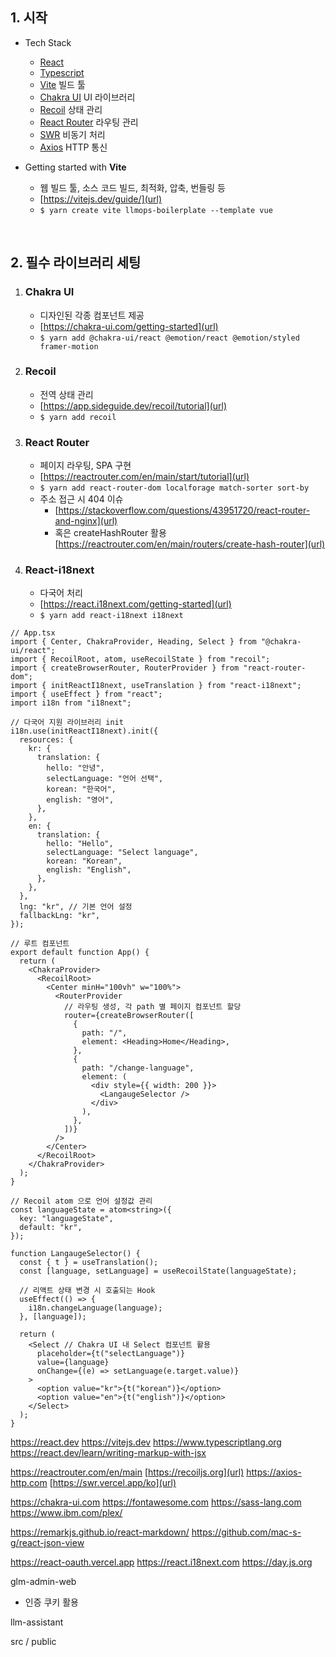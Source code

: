 ## 1. 시작

-   Tech Stack
	-   [React](https://react.dev)
    -   [Typescript](https://www.typescriptlang.org)
    -   [Vite](https://vitejs.dev) 빌드 툴
    -   [Chakra UI](https://chakra-ui.com) UI 라이브러리
    -   [Recoil](https://recoiljs.org) 상태 관리
    -   [React Router](https://reactrouter.com/en/main) 라우팅 관리
    -   [SWR](https://swr.vercel.app/ko) 비동기 처리
    -   [Axios](https://axios-http.com) HTTP 통신

-   Getting started with **Vite**
    -   웹 빌드 툴, 소스 코드 빌드, 최적화, 압축, 번들링 등
    -   [https://vitejs.dev/guide/](url)
    -   `$ yarn create vite llmops-boilerplate --template vue`

<br/>

## 2. 필수 라이브러리 세팅

1. ### Chakra UI
    - 디자인된 각종 컴포넌트 제공
    - [https://chakra-ui.com/getting-started](url)
    - `$ yarn add @chakra-ui/react @emotion/react @emotion/styled framer-motion`

2. ### Recoil
    - 전역 상태 관리
    - [https://app.sideguide.dev/recoil/tutorial](url)
    - `$ yarn add recoil`

3. ### React Router
    - 페이지 라우팅, SPA 구현
    - [https://reactrouter.com/en/main/start/tutorial](url)
    - `$ yarn add react-router-dom localforage match-sorter sort-by`
    - 주소 접근 시 404 이슈
        - [https://stackoverflow.com/questions/43951720/react-router-and-nginx](url)
        - 혹은 createHashRouter 활용 [https://reactrouter.com/en/main/routers/create-hash-router](url)

4. ### React-i18next
    - 다국어 처리
    - [https://react.i18next.com/getting-started](url)
    - `$ yarn add react-i18next i18next`

```
// App.tsx
import { Center, ChakraProvider, Heading, Select } from "@chakra-ui/react";
import { RecoilRoot, atom, useRecoilState } from "recoil";
import { createBrowserRouter, RouterProvider } from "react-router-dom";
import { initReactI18next, useTranslation } from "react-i18next";
import { useEffect } from "react";
import i18n from "i18next";

// 다국어 지원 라이브러리 init
i18n.use(initReactI18next).init({
  resources: {
    kr: {
      translation: {
        hello: "안녕",
        selectLanguage: "언어 선택",
        korean: "한국어",
        english: "영어",
      },
    },
    en: {
      translation: {
        hello: "Hello",
        selectLanguage: "Select language",
        korean: "Korean",
        english: "English",
      },
    },
  },
  lng: "kr", // 기본 언어 설정
  fallbackLng: "kr",
});

// 루트 컴포넌트
export default function App() {
  return (
    <ChakraProvider>
      <RecoilRoot>
        <Center minH="100vh" w="100%">
          <RouterProvider
            // 라우팅 생성, 각 path 별 페이지 컴포넌트 할당
            router={createBrowserRouter([
              {
                path: "/",
                element: <Heading>Home</Heading>,
              },
              {
                path: "/change-language",
                element: (
                  <div style={{ width: 200 }}>
                    <LangaugeSelector />
                  </div>
                ),
              },
            ])}
          />
        </Center>
      </RecoilRoot>
    </ChakraProvider>
  );
}

// Recoil atom 으로 언어 설정값 관리
const languageState = atom<string>({
  key: "languageState",
  default: "kr",
});

function LangaugeSelector() {
  const { t } = useTranslation();
  const [language, setLanguage] = useRecoilState(languageState);

  // 리액트 상태 변경 시 호출되는 Hook
  useEffect(() => {
    i18n.changeLanguage(language);
  }, [language]);

  return (
    <Select // Chakra UI 내 Select 컴포넌트 활용
      placeholder={t("selectLanguage")}
      value={language}
      onChange={(e) => setLanguage(e.target.value)}
    >
      <option value="kr">{t("korean")}</option>
      <option value="en">{t("english")}</option>
    </Select>
  );
}

```

https://react.dev
https://vitejs.dev
https://www.typescriptlang.org
https://react.dev/learn/writing-markup-with-jsx

https://reactrouter.com/en/main
[https://recoiljs.org](url)
https://axios-http.com
[https://swr.vercel.app/ko](url)

https://chakra-ui.com
https://fontawesome.com
https://sass-lang.com
https://www.ibm.com/plex/

https://remarkjs.github.io/react-markdown/
https://github.com/mac-s-g/react-json-view

https://react-oauth.vercel.app
https://react.i18next.com
https://day.js.org

glm-admin-web

-   인증 쿠키 활용

llm-assistant

src / public
